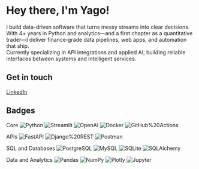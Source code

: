 # Hey there, I'm Yago! 

I build data-driven software that turns messy streams into clear decisions. With 4+ years in Python and analytics—and a first chapter as a quantitative trader—I deliver finance‑grade data pipelines, web apps, and automation that ship.  
Currently specializing in API integrations and applied AI, building reliable interfaces between systems and intelligent services.

## Get in touch
[LinkedIn](https://www.linkedin.com/in/yago-lopes/)

## Badges
Core
![Python](https://img.shields.io/badge/Python-3776AB?logo=python&logoColor=white)
![Streamlit](https://img.shields.io/badge/Streamlit-FF4B4B?logo=streamlit&logoColor=white)
![OpenAI](https://img.shields.io/badge/OpenAI-412991?logo=openai&logoColor=white)
![Docker](https://img.shields.io/badge/Docker-2496ED?logo=docker&logoColor=white)
![GitHub%20Actions](https://img.shields.io/badge/GitHub%20Actions-2088FF?logo=github-actions&logoColor=white)

APIs
![FastAPI](https://img.shields.io/badge/FastAPI-009688?logo=fastapi&logoColor=white)
![Django%20REST](https://img.shields.io/badge/Django%20REST-092E20?logo=django&logoColor=white)
![Postman](https://img.shields.io/badge/Postman-FF6C37?logo=postman&logoColor=white)

SQL and Databases
![PostgreSQL](https://img.shields.io/badge/PostgreSQL-4169E1?logo=postgresql&logoColor=white)
![MySQL](https://img.shields.io/badge/MySQL-4479A1?logo=mysql&logoColor=white)
![SQLite](https://img.shields.io/badge/SQLite-003B57?logo=sqlite&logoColor=white)
![SQLAlchemy](https://img.shields.io/badge/SQLAlchemy-D71F00?logo=sqlalchemy&logoColor=white)

Data and Analytics
![Pandas](https://img.shields.io/badge/Pandas-150458?logo=pandas&logoColor=white)
![NumPy](https://img.shields.io/badge/NumPy-013243?logo=numpy&logoColor=white)
![Plotly](https://img.shields.io/badge/Plotly-3F4F75?logo=plotly&logoColor=white)
![Jupyter](https://img.shields.io/badge/Jupyter-F37626?logo=jupyter&logoColor=white)
